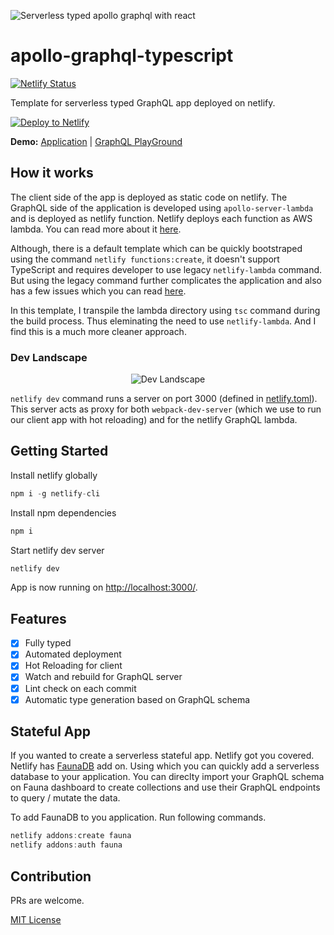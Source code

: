 ![Serverless typed apollo graphql with react](https://user-images.githubusercontent.com/2996493/81471761-11442780-9211-11ea-88ff-03162f2a0b4e.png)

# apollo-graphql-typescript

[![Netlify Status](https://api.netlify.com/api/v1/badges/8e36deda-7bb5-4608-852b-704adf79fbe7/deploy-status)](https://app.netlify.com/sites/apollo-graphql-typescript/deploys)

Template for serverless typed GraphQL app deployed on netlify.

[![Deploy to Netlify](https://www.netlify.com/img/deploy/button.svg)](https://app.netlify.com/start/deploy?repository=https://github.com/pushkar8723/apollo-graphql-typescript)

**Demo:**
[Application](https://apollo-graphql-typescript.netlify.app/) |
[GraphQL PlayGround](https://apollo-graphql-typescript.netlify.app/.netlify/functions/graphql)

## How it works

The client side of the app is deployed as static code on netlify. The GraphQL side of the application is developed using `apollo-server-lambda` and is deployed as netlify function. Netlify deploys each function as AWS lambda. You can read more about it [here](https://docs.netlify.com/functions/overview/#manage-your-serverless-functions).

Although, there is a default template which can be quickly bootstraped using the command `netlify functions:create`, it doesn't support TypeScript and requires developer to use legacy `netlify-lambda` command. But using the legacy command further complicates the application and also has a few issues which you can read [here](https://community.netlify.com/t/error-could-not-find-encoding-module-in-file-netlify-function/2259).

In this template, I transpile the lambda directory using `tsc` command during the build process. Thus eleminating the need to use `netlify-lambda`. And I find this is a much more cleaner approach.

### Dev Landscape

<p align="center">
  <img src="https://user-images.githubusercontent.com/2996493/81474874-e0bab880-9225-11ea-806f-17058ad46fb9.png" alt="Dev Landscape" />
</p>

`netlify dev` command runs a server on port 3000 (defined in [netlify.toml](https://github.com/pushkar8723/apollo-graphql-typescript/blob/master/netlify.toml)). This server acts as proxy for both `webpack-dev-server` (which we use to run our client app with hot reloading) and for the netlify GraphQL lambda.

## Getting Started

Install netlify globally

```JavaScript
npm i -g netlify-cli
```

Install npm dependencies

```JavaScript
npm i
```

Start netlify dev server

```JavaScript
netlify dev
```

App is now running on [http://localhost:3000/](http://localhost:3000/).

## Features

- [x] Fully typed
- [x] Automated deployment
- [x] Hot Reloading for client
- [x] Watch and rebuild for GraphQL server
- [x] Lint check on each commit
- [x] Automatic type generation based on GraphQL schema

## Stateful App

If you wanted to create a serverless stateful app. Netlify got you covered. Netlify has [FaunaDB](https://fauna.com/) add on. Using which you can quickly add a serverless database to your application. You can direclty import your GraphQL schema on Fauna dashboard to create collections and use their GraphQL endpoints to query / mutate the data.

To add FaunaDB to you application. Run following commands.

```JavaScript
netlify addons:create fauna
netlify addons:auth fauna
```

## Contribution

PRs are welcome.

[MIT License](https://github.com/pushkar8723/apollo-graphql-typescript/blob/master/LICENSE)
